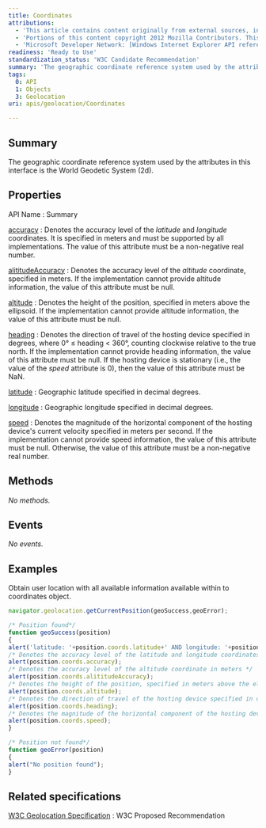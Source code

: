 ```yaml
---
title: Coordinates
attributions:
  - 'This article contains content originally from external sources, including ones licensed under the CC-BY-SA license. [![cc-by-sa-small-wpd.png](/assets/public/c/c8/cc-by-sa-small-wpd.png)](http://creativecommons.org/licenses/by-sa/3.0/us/)'
  - 'Portions of this content copyright 2012 Mozilla Contributors. This article contains work licensed under the Creative Commons Attribution-Sharealike License v2.5 or later. The original work is available at Mozilla Developer Network: [Article](https://developer.mozilla.org/en-US/docs/Using_geolocation)'
  - 'Microsoft Developer Network: [Windows Internet Explorer API reference Article](http://msdn.microsoft.com/en-us/library/ie/hh828809%28v=vs.85%29.aspx)'
readiness: 'Ready to Use'
standardization_status: 'W3C Candidate Recommendation'
summary: 'The geographic coordinate reference system used by the attributes in this interface is the World Geodetic System (2d).'
tags:
  0: API
  1: Objects
  3: Geolocation
uri: apis/geolocation/Coordinates

---
```

## Summary

The geographic coordinate reference system used by the attributes in this interface is the World Geodetic System (2d).

## Properties

API Name
:   Summary

[accuracy](/apis/geolocation/Coordinates/accuracy)
:   Denotes the accuracy level of the *latitude* and *longitude* coordinates. It is specified in meters and must be supported by all implementations. The value of this attribute must be a non-negative real number.

[alititudeAccuracy](/apis/geolocation/Coordinates/alititudeAccuracy)
:   Denotes the accuracy level of the *altitude* coordinate, specified in meters. If the implementation cannot provide altitude information, the value of this attribute must be null.

[altitude](/apis/geolocation/Coordinates/altitude)
:   Denotes the height of the position, specified in meters above the ellipsoid. If the implementation cannot provide altitude information, the value of this attribute must be null.

[heading](/apis/geolocation/Coordinates/heading)
:   Denotes the direction of travel of the hosting device specified in degrees, where 0° ≤ heading \< 360°, counting clockwise relative to the true north. If the implementation cannot provide heading information, the value of this attribute must be null. If the hosting device is stationary (i.e., the value of the *speed* attribute is 0), then the value of this attribute must be NaN.

[latitude](/apis/geolocation/Coordinates/latitude)
:   Geographic latitude specified in decimal degrees.

[longitude](/apis/geolocation/Coordinates/longitude)
:   Geographic longitude specified in decimal degrees.

[speed](/apis/geolocation/Coordinates/speed)
:   Denotes the magnitude of the horizontal component of the hosting device's current velocity specified in meters per second. If the implementation cannot provide speed information, the value of this attribute must be null. Otherwise, the value of this attribute must be a non-negative real number.

## Methods

*No methods.*

## Events

*No events.*

## Examples

Obtain user location with all available information available within to coordinates object.

``` js
navigator.geolocation.getCurrentPosition(geoSuccess,geoError);

/* Position found*/
function geoSuccess(position)
{
alert('latitude: '+position.coords.latitude+' AND longitude: '+position.coords.longitude);
/* Denotes the accuracy level of the latitude and longitude coordinates in meters */
alert(position.coords.accuracy);
/* Denotes the accuracy level of the altitude coordinate in meters */
alert(position.coords.alititudeAccuracy);
/* Denotes the height of the position, specified in meters above the ellipsoid. */
alert(position.coords.altitude);
/* Denotes the direction of travel of the hosting device specified in degrees */
alert(position.coords.heading);
/* Denotes the magnitude of the horizontal component of the hosting device's current velocity specified in meters per second. */
alert(position.coords.speed);
}

/* Position not found*/
function geoError(position)
{
alert("No position found");
}
```

## Related specifications

[W3C Geolocation Specification](http://dev.w3.org/geo/api/spec-source.html)
:   W3C Proposed Recommendation

